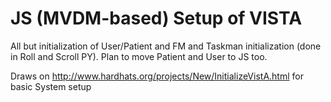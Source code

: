 # JS (MVDM-based) Setup of VISTA

All but initialization of User/Patient and FM and Taskman initialization (done in Roll and Scroll PY). Plan to move Patient and User to JS too.

Draws on http://www.hardhats.org/projects/New/InitializeVistA.html for basic System setup
